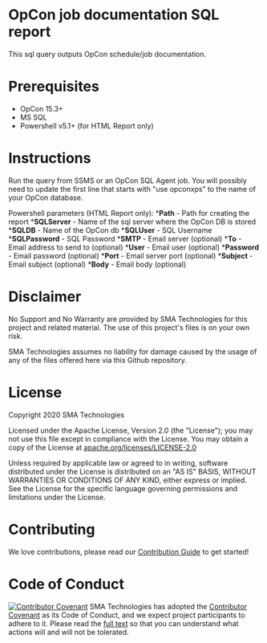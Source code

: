 # OpCon job documentation SQL report
This sql query outputs OpCon schedule/job documentation.

# Prerequisites
* OpCon 15.3+
* MS SQL
* Powershell v5.1+ (for HTML Report only)

# Instructions
Run the query from SSMS or an OpCon SQL Agent job.  You will possibly need to update the first line that starts with "use opconxps" to the name of your OpCon database.

Powershell parameters (HTML Report only):
*<b>Path</b> - Path for creating the report
*<b>SQLServer</b> - Name of the sql server where the OpCon DB is stored
*<b>SQLDB</b> - Name of the OpCon db
*<b>SQLUser</b> - SQL Username
*<b>SQLPassword</b> - SQL Password
*<b>SMTP</b> - Email server (optional)
*<b>To</b> - Email address to send to (optional)
*<b>User</b> - Email user (optional)
*<b>Password</b> - Email password (optional)
*<b>Port</b> - Email server port (optional)
*<b>Subject</b> - Email subject (optional)
*<b>Body</b> - Email body (optional)

# Disclaimer
No Support and No Warranty are provided by SMA Technologies for this project and related material. The use of this project's files is on your own risk.

SMA Technologies assumes no liability for damage caused by the usage of any of the files offered here via this Github repository.

# License
Copyright 2020 SMA Technologies

Licensed under the Apache License, Version 2.0 (the "License");
you may not use this file except in compliance with the License.
You may obtain a copy of the License at [apache.org/licenses/LICENSE-2.0](http://www.apache.org/licenses/LICENSE-2.0)

Unless required by applicable law or agreed to in writing, software
distributed under the License is distributed on an "AS IS" BASIS,
WITHOUT WARRANTIES OR CONDITIONS OF ANY KIND, either express or implied.
See the License for the specific language governing permissions and
limitations under the License.

# Contributing
We love contributions, please read our [Contribution Guide](CONTRIBUTING.md) to get started!

# Code of Conduct
[![Contributor Covenant](https://img.shields.io/badge/Contributor%20Covenant-v2.0%20adopted-ff69b4.svg)](code-of-conduct.md)
SMA Technologies has adopted the [Contributor Covenant](CODE_OF_CONDUCT.md) as its Code of Conduct, and we expect project participants to adhere to it. Please read the [full text](CODE_OF_CONDUCT.md) so that you can understand what actions will and will not be tolerated.
